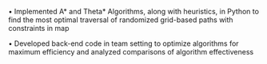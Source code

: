 • Implemented A* and Theta* Algorithms, along with heuristics, in Python to find the most optimal traversal of
randomized grid-based paths with constraints in map

• Developed back-end code in team setting to optimize algorithms for maximum efficiency and analyzed comparisons
of algorithm effectiveness
